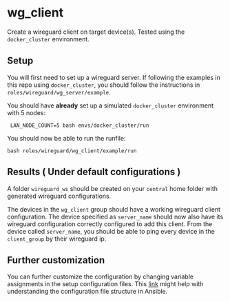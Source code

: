 # wg_client
Create a wireguard client on target device(s). Tested using the `docker_cluster` environment.

## Setup
You will first need to set up a wireguard server. If following the examples in this repo using `docker_cluster`, you should follow the instructions in `roles/wireguard/wg_server/example`.

You should have **already** set up a simulated `docker_cluster` environment with 5 nodes:
```
 LAN_NODE_COUNT=5 bash envs/docker_cluster/run
```

You should now be able to run the runfile:
```
bash roles/wireguard/wg_client/example/run
```

## Results ( Under default configurations )
A folder `wireguard_ws` should be created on your `central` home folder with generated wireguard configurations.

The devices in the `wg_client` group should have a working wireguard client configuration. The device specified as `server_name` should now also have its wireguard configuration correctly configured to add this client. From the device called `server_name`, you should be able to ping every device in the `client_group` by their wireguard ip.


## Further customization
You can further customize the configuration by changing variable assignments in the setup configuration files. This [link](https://docs.ansible.com/ansible/latest/user_guide/intro_inventory.html#group-variables) might help with understanding the configuration file structure in Ansible.


